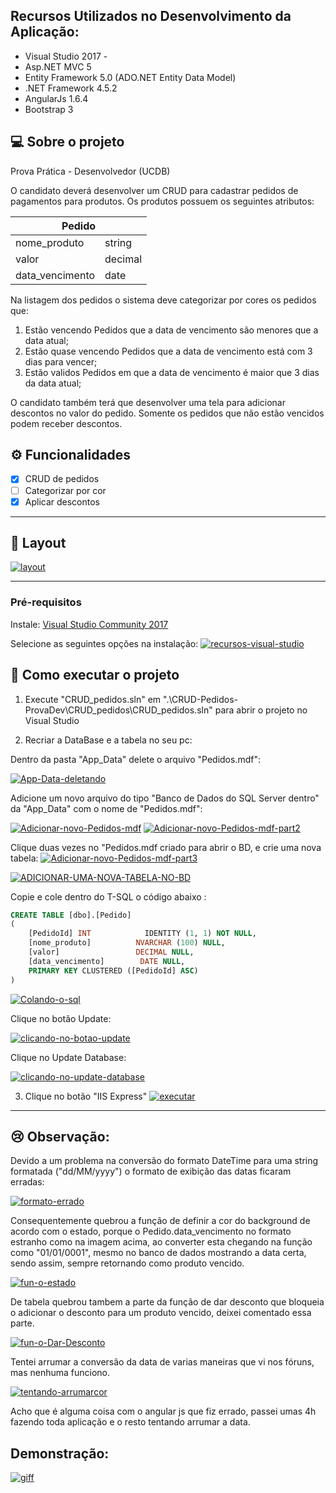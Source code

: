 ## Recursos Utilizados no Desenvolvimento da Aplicação:

- Visual Studio 2017 -
- Asp.NET MVC 5
- Entity Framework 5.0 (ADO.NET Entity Data Model)
- .NET Framework 4.5.2
- AngularJs 1.6.4
- Bootstrap 3

## 💻 Sobre o projeto

Prova Prática - Desenvolvedor (UCDB)

O candidato deverá desenvolver um CRUD para cadastrar pedidos de pagamentos para produtos.
Os produtos possuem os seguintes atributos:

<table>
<thead>
<tr><th colspan="4">Pedido</th></tr>
</thead>
<tbody>
<tr>
<td>nome_produto</td>
<td>string</td>
</tr>
<tr>
<td>valor</td>
<td>decimal</td>
</tr>
<tr>
<td>data_vencimento</td>
<td>date</td>
</tr>
</tbody>
</table>

Na listagem dos pedidos o sistema deve categorizar por cores os pedidos que:

1. Estão vencendo
   Pedidos que a data de vencimento são menores que a data atual;
2. Estão quase vencendo
   Pedidos que a data de vencimento está com 3 dias para vencer;
3. Estão validos
   Pedidos em que a data de vencimento é maior que 3 dias da data atual;

O candidato também terá que desenvolver uma tela para adicionar descontos no valor do pedido. Somente os pedidos que não estão vencidos podem receber descontos.

## ⚙️ Funcionalidades

- [x] CRUD de pedidos
- [ ] Categorizar por cor
- [x] Aplicar descontos

---

## 🎨 Layout

<a href="https://ibb.co/DWvjkLZ"><img src="https://i.ibb.co/XLKGpVq/layout.png" alt="layout" border="0"></a>

---

### Pré-requisitos

Instale:
[Visual Studio Community 2017](https://www.visualstudio.com/thank-you-downloading-visual-studio/?sku=Community&rel=15&WT.mc_id=javascript-0000-gllemos)

Selecione as seguintes opções na instalação:
<a href="https://ibb.co/dfwfVDF"><img src="https://i.ibb.co/NFdFJK5/recursos-visual-studio.png" alt="recursos-visual-studio" border="0"></a>

## 🚀 Como executar o projeto

1. Execute "CRUD_pedidos.sln" em ".\CRUD-Pedidos-ProvaDev\CRUD_pedidos\CRUD_pedidos.sln" para abrir o projeto no Visual Studio

2. Recriar a DataBase e a tabela no seu pc:

Dentro da pasta "App_Data" delete o arquivo "Pedidos.mdf":

<a href="https://ibb.co/sbwptP6"><img src="https://i.ibb.co/17qYbnd/App-Data-deletando.png" alt="App-Data-deletando" border="0"></a>

Adicione um novo arquivo do tipo "Banco de Dados do SQL Server dentro" da "App_Data" com o nome de "Pedidos.mdf":

<a href="https://ibb.co/bXC6Fw5"><img src="https://i.ibb.co/5LS1kph/Adicionar-novo-Pedidos-mdf.png" alt="Adicionar-novo-Pedidos-mdf" border="0"></a>
<a href="https://ibb.co/r6fL262"><img src="https://i.ibb.co/Njnk2j2/Adicionar-novo-Pedidos-mdf-part2.png" alt="Adicionar-novo-Pedidos-mdf-part2" border="0"></a>

Clique duas vezes no "Pedidos.mdf criado para abrir o BD, e crie uma nova tabela:
<a href="https://imgbb.com/"><img src="https://i.ibb.co/Hh0jzGf/Adicionar-novo-Pedidos-mdf-part3.png" alt="Adicionar-novo-Pedidos-mdf-part3" border="0"></a>

<a href="https://imgbb.com/"><img src="https://i.ibb.co/s970P2N/ADICIONAR-UMA-NOVA-TABELA-NO-BD.png" alt="ADICIONAR-UMA-NOVA-TABELA-NO-BD" border="0"></a>

Copie e cole dentro do T-SQL o código abaixo :

```sql
CREATE TABLE [dbo].[Pedido]
(
    [PedidoId] INT            IDENTITY (1, 1) NOT NULL,
    [nome_produto]          NVARCHAR (100) NULL,
    [valor]  				DECIMAL NULL,
    [data_vencimento]        DATE NULL,
    PRIMARY KEY CLUSTERED ([PedidoId] ASC)
)

```

<a href="https://ibb.co/NWP024L"><img src="https://i.ibb.co/SV8kwLK/Colando-o-sql.png" alt="Colando-o-sql" border="0"></a>

Clique no botão Update:

<a href="https://imgbb.com/"><img src="https://i.ibb.co/vLk88wv/clicando-no-botao-update.png" alt="clicando-no-botao-update" border="0"></a>

Clique no Update Database:

<a href="https://imgbb.com/"><img src="https://i.ibb.co/4pKfvdN/clicando-no-update-database.png" alt="clicando-no-update-database" border="0"></a>

3. Clique no botão "IIS Express"
   <a href="https://ibb.co/wJQVswC"><img src="https://i.ibb.co/PTWKQ94/executar.png" alt="executar" border="0"></a>

---

## 😢 Observação:

Devido a um problema na conversão do formato DateTime para uma string formatada ("dd/MM/yyyy") o formato de exibição das datas ficaram erradas:

<a href="https://imgbb.com/"><img src="https://i.ibb.co/qM225kw/formato-errado.png" alt="formato-errado" border="0"></a>

Consequentemente quebrou a função de definir a cor do background de acordo com o estado, porque o Pedido.data_vencimento no formato estranho como na imagem acima, ao converter esta chegando na função como "01/01/0001", mesmo no banco de dados mostrando a data certa, sendo assim, sempre retornando como produto vencido.

<a href="https://imgbb.com/"><img src="https://i.ibb.co/YPVZxsK/fun-o-estado.png" alt="fun-o-estado" border="0"></a>

De tabela quebrou tambem a parte da função de dar desconto que bloqueia o adicionar o desconto para um produto vencido, deixei comentado essa parte.

<a href="https://ibb.co/Hp4kYKk"><img src="https://i.ibb.co/zHx0bm0/fun-o-Dar-Desconto.png" alt="fun-o-Dar-Desconto" border="0"></a>

Tentei arrumar a conversão da data de varias maneiras que vi nos fóruns, mas nenhuma funciono.

<a href="https://imgbb.com/"><img src="https://i.ibb.co/hfxFfVV/tentando-arrumarcor.png" alt="tentando-arrumarcor" border="0"></a>

Acho que é alguma coisa com o angular js que fiz errado, passei umas 4h fazendo toda aplicação e o resto tentando arrumar a data.

## Demonstração:

<a href="https://ibb.co/D1fXN8g"><img src="https://i.ibb.co/2F32wsY/giff.gif" alt="giff" border="0"></a>
